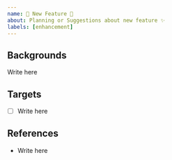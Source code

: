 ```yaml
---
name: 🚀 New Feature 🚀
about: Planning or Suggestions about new feature ✨
labels: [enhancement]
---
```

## Backgrounds

Write here

## Targets

- [ ] Write here

## References

- Write here
